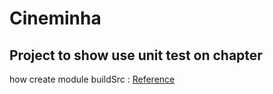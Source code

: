# Cineminha
## Project to show use unit test on chapter
how create module buildSrc : [Reference](https://docs.gradle.org/current/userguide/organizing_gradle_projects.html#sec:build_sources)
